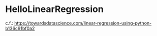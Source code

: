 # HelloLinearRegression
c.f.: https://towardsdatascience.com/linear-regression-using-python-b136c91bf0a2
